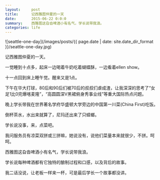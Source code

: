 ```yaml
---
layout:     post
title:      记西雅图仲夏的一天
date:       2015-06-22 0:0:0
summary:    西雅图这旮沓啤酒小有名气，学长说带我浪。
categories: life
---
```


![seattle-one-day](/images/posts/{{ page.date | date: site.date_dir_format }}/seattle-one-day.jpg)

记西雅图仲夏的一天。

一觉睡到十点多，起床一边喝着牛奶吃着蝴蝶酥，一边看着ellen show。

十一点回到床上睡午觉。醒来又是1点。

下午在华大打球，80后和90后们被70后的叔叔们虐成渣，让我深深的思考了“女足1比0完爆喀麦隆”，“高圆圆深V黑裙俯身秀事业线”等重大国际热点问题。

晚上学长带我在世界著名学府华盛顿大学旁边的中国第一川菜(China First)吃饭。

倒杯茶水，水出来就算了，尼玛还出来了只蟑螂。

学长说没事，来，点菜吧。

我问服务员有凉菜双拼或三拼嘛，她说没有，说他们菜量本来就很少，不拼。呵呵。

西雅图这旮沓啤酒小有名气，学长说带我浪。

学长说每种啤酒都有它独特的酿制过程和口感，以及背后的故事。

我二话没说，让老板一样来一杯，可是最后学长一个故事都没讲。


